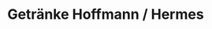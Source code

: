 ---
title: "Getränke Hoffmann / Hermes"
url: /muenster/getraenke-hoffmann-hermes/
shop: Getränke
---